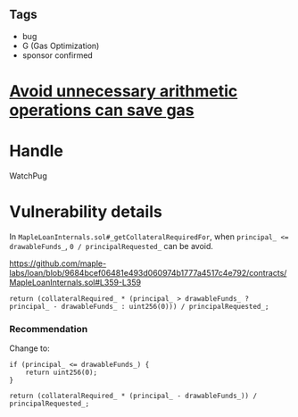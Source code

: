 ## Tags

- bug
- G (Gas Optimization)
- sponsor confirmed

# [Avoid unnecessary arithmetic operations can save gas](https://github.com/code-423n4/2021-12-maple-findings/issues/65) 

# Handle

WatchPug


# Vulnerability details

In `MapleLoanInternals.sol#_getCollateralRequiredFor`, when `principal_ <= drawableFunds_`, `0 / principalRequested_` can be avoid.

https://github.com/maple-labs/loan/blob/9684bcef06481e493d060974b1777a4517c4e792/contracts/MapleLoanInternals.sol#L359-L359

```solidity=359
return (collateralRequired_ * (principal_ > drawableFunds_ ? principal_ - drawableFunds_ : uint256(0))) / principalRequested_;
```

### Recommendation

Change to:

```solidity
if (principal_ <= drawableFunds_) {
    return uint256(0);
}

return (collateralRequired_ * (principal_ - drawableFunds_)) / principalRequested_;
```

